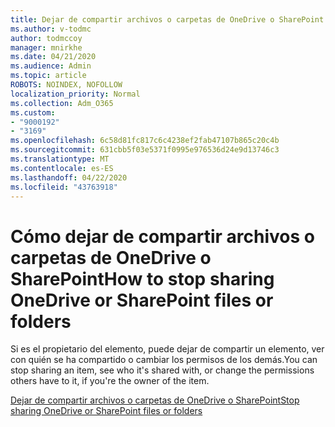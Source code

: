 ```yaml
---
title: Dejar de compartir archivos o carpetas de OneDrive o SharePoint
ms.author: v-todmc
author: todmccoy
manager: mnirkhe
ms.date: 04/21/2020
ms.audience: Admin
ms.topic: article
ROBOTS: NOINDEX, NOFOLLOW
localization_priority: Normal
ms.collection: Adm_O365
ms.custom:
- "9000192"
- "3169"
ms.openlocfilehash: 6c58d81fc817c6c4238ef2fab47107b865c20c4b
ms.sourcegitcommit: 631cbb5f03e5371f0995e976536d24e9d13746c3
ms.translationtype: MT
ms.contentlocale: es-ES
ms.lasthandoff: 04/22/2020
ms.locfileid: "43763918"
---
```

# <a name="how-to-stop-sharing-onedrive-or-sharepoint-files-or-folders"></a><span data-ttu-id="11bef-102">Cómo dejar de compartir archivos o carpetas de OneDrive o SharePoint</span><span class="sxs-lookup"><span data-stu-id="11bef-102">How to stop sharing OneDrive or SharePoint files or folders</span></span>

<span data-ttu-id="11bef-103">Si es el propietario del elemento, puede dejar de compartir un elemento, ver con quién se ha compartido o cambiar los permisos de los demás.</span><span class="sxs-lookup"><span data-stu-id="11bef-103">You can stop sharing an item, see who it's shared with, or change the permissions others have to it, if you're the owner of the item.</span></span>

[<span data-ttu-id="11bef-104">Dejar de compartir archivos o carpetas de OneDrive o SharePoint</span><span class="sxs-lookup"><span data-stu-id="11bef-104">Stop sharing OneDrive or SharePoint files or folders</span></span>](https://support.office.com/article/stop-sharing-onedrive-or-sharepoint-files-or-folders-or-change-permissions-0a36470f-d7fe-40a0-bd74-0ac6c1e13323)